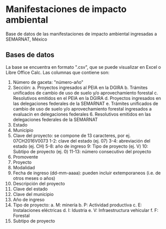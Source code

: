 # Manifestaciones de impacto ambiental
Base de datos de las manifestaciones de impacto ambiental ingresadas a SEMARNAT, México

## Bases de datos
La base se encuentra en formato ".csv", que se puede visualizar en Excel o Libre Office Calc. 
Las columnas que contiene son:
  1. Número de gaceta: "número-año"
  2. Sección:
      a. Proyectos ingresados al PEIA en la DGIRA
      b. Trámites unificados de cambio de uso de suelo y/o aprovechamiento forestal
      c. Resolutivos emitidos en el PEIA en la DGIRA
      d. Proyectos ingresados en las delegaciones federales de la SEMARNAT
      e. Trámites unificados de cambio de uso de suelo y/o aprovechamiento forestal ingresados a evaluacin en delegaciones federales
    6. Resolutivos emitidos en las delegaciones federales de la SEMARNAT
  3. Estado
  4. Municipio
  5. Clave del proyecto: se compone de 13 caracteres, por ej. 07CH2016V0073
      1-2: clave del estado (ej. 07)
      3-4: abreviación del estado (ej. CH)
      5-8: año de ingreso
      9: Tipo de proyecto (ej. V)
      10: Subtipo de proyecto (ej. 0)
      11-13: número consecutivo del proyecto   
  6. Promovente
  7. Proyecto
  8. Modalidad
  9. Fecha de ingreso (dd-mm-aaaa): pueden incluir extemporaneos (i.e. de otros meses o años)
  10. Descripción del proyecto
  11. Clave del estado
  12. Clave del municipio
  13. Año de ingreso
  14. Tipo de proyecto:
      a. M: minería
      b. P: Actividad productiva
      c. E: Instalaciones eléctricas
      d. I: Idustria
      e. V: Infraestructura vehicular
      f. F: Forestal
  15. Subtipo de proyecto
  
    
